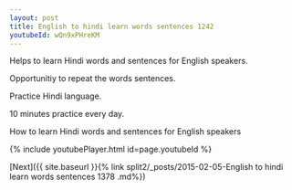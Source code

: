 ```yaml
---
layout: post
title: English to hindi learn words sentences 1242 
youtubeId: wQn9xPHreKM
---
```

 
 
Helps to learn Hindi words and sentences for English speakers.

Opportunitiy to repeat the words sentences. 

Practice Hindi language. 
 
10 minutes practice every day. 
 
How to learn Hindi words and sentences for English speakers 
 
{% include youtubePlayer.html id=page.youtubeId %}
 
 
[Next]({{ site.baseurl }}{% link  split2/_posts/2015-02-05-English to hindi learn words sentences 1378 .md%})
 
